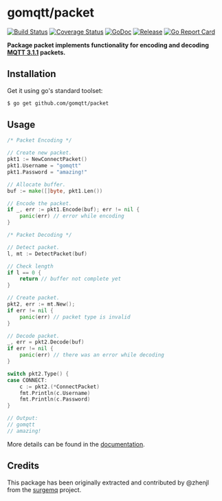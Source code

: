 # gomqtt/packet

[![Build Status](https://travis-ci.org/gomqtt/packet.svg?branch=master)](https://travis-ci.org/gomqtt/packet)
[![Coverage Status](https://coveralls.io/repos/github/gomqtt/packet/badge.svg?branch=master)](https://coveralls.io/github/gomqtt/packet?branch=master)
[![GoDoc](https://godoc.org/github.com/gomqtt/packet?status.svg)](http://godoc.org/github.com/gomqtt/packet)
[![Release](https://img.shields.io/github/release/gomqtt/packet.svg)](https://github.com/gomqtt/packet/releases)
[![Go Report Card](https://goreportcard.com/badge/github.com/gomqtt/packet)](https://goreportcard.com/report/github.com/gomqtt/packet)

**Package packet implements functionality for encoding and decoding [MQTT 3.1.1](http://docs.oasis-open.org/mqtt/mqtt/v3.1.1/) packets.**

## Installation

Get it using go's standard toolset:

```bash
$ go get github.com/gomqtt/packet
```

## Usage

```go
/* Packet Encoding */

// Create new packet.
pkt1 := NewConnectPacket()
pkt1.Username = "gomqtt"
pkt1.Password = "amazing!"

// Allocate buffer.
buf := make([]byte, pkt1.Len())

// Encode the packet.
if _, err := pkt1.Encode(buf); err != nil {
    panic(err) // error while encoding
}

/* Packet Decoding */

// Detect packet.
l, mt := DetectPacket(buf)

// Check length
if l == 0 {
    return // buffer not complete yet
}

// Create packet.
pkt2, err := mt.New();
if err != nil {
    panic(err) // packet type is invalid
}

// Decode packet.
_, err = pkt2.Decode(buf)
if err != nil {
    panic(err) // there was an error while decoding
}

switch pkt2.Type() {
case CONNECT:
    c := pkt2.(*ConnectPacket)
    fmt.Println(c.Username)
    fmt.Println(c.Password)
}

// Output:
// gomqtt
// amazing!
```

More details can be found in the [documentation](http://godoc.org/github.com/gomqtt/packet).

## Credits

This package has been originally extracted and contributed by @zhenjl from the
[surgemq](https://github.com/surgemq/surgemq) project.
